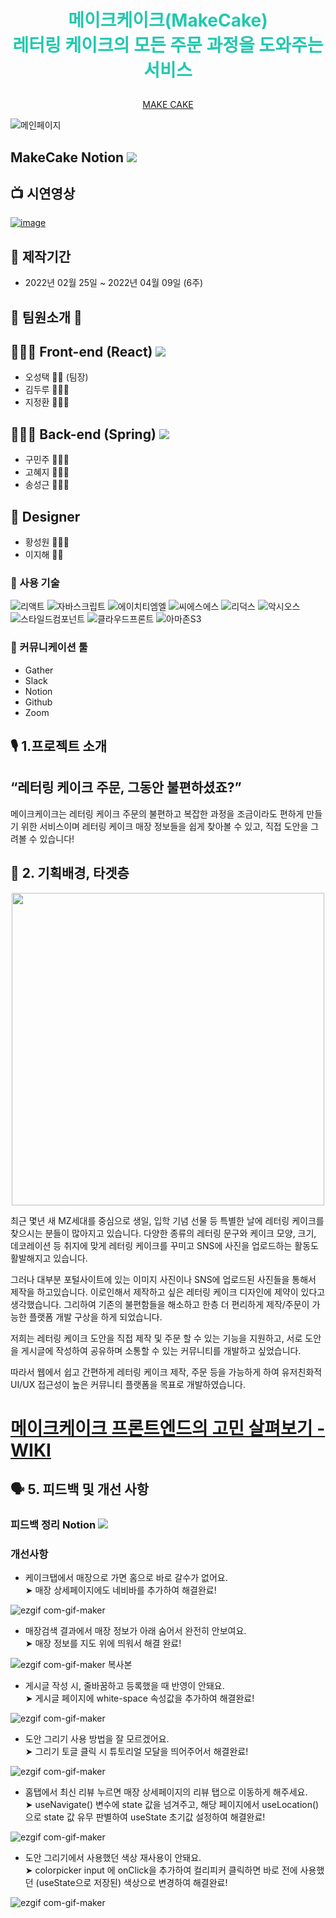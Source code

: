 

# **<p align="center"><span style="color:#23C8AF">메이크케이크(MakeCake) </br> 레터링 케이크의 모든 주문 과정을 도와주는 서비스 </span></p>**


<p align="center"><a href="https://make-cake.com">MAKE CAKE</a></p>

![메인페이지](https://user-images.githubusercontent.com/97425158/161822033-65104ec3-7968-4479-8ee2-20b48db765b4.jpeg)

<!-- <p align="center"><img src="https://user-images.githubusercontent.com/97425158/161680492-266f80e7-709d-41c5-82b0-eb025f387f9c.png"></p> -->

## MakeCake Notion <a href="https://www.notion.so/4-Make-Cake-335c038c8d354afeb549b6dbe7b9a8f5"><img src="https://img.shields.io/badge/Notion-000000?style=flat&logo=Notion&logoColor=white&link=https://available-parent-09c.notion.site/12-aac1c51225424d16bda9bcce1bdb2360"></a>

## 📺 시연영상

[![image](https://user-images.githubusercontent.com/97425158/161682290-d885e68c-5f59-4429-a4b9-fa673ed39585.svg)](https://www.youtube.com/watch?v=7CAoUo4Ma4c&t=3s)

## 📅 제작기간 

* 2022년 02월 25일 ~ 2022년 04월 09일 (6주)

## 💃 팀원소개 🕺

## 👨🏻‍💻 Front-end (React) <a href="https://github.com/makecake04/makecake_FE"><img src="https://img.shields.io/badge/GitHub-000000?style=flat&logo=GitHub&logoColor=white&link=https://github.com/spacejay1007/plogging_FE"/></a>

  * 오성택 🤵🏻 (팀장)
  * 김두루 🤵🏼‍♂️
  * 지정환 🤵🏽‍♂️

## 🧑🏽‍💻 Back-end (Spring) <a href="https://github.com/makecake04/makecake_BE"><img src="https://img.shields.io/badge/GitHub-000000?style=flat&logo=GitHub&logoColor=white&link=https://github.com/spacejay1007/plogging_FE"/></a>

  * 구민주 👩🏻‍⚖️
  * 고혜지 🧑🏻‍💼
  * 송성근 🤵🏻‍♂️

## 🎨 Designer 

  * 황성원 👩🏻‍🎨
  * 이지해 👩‍🎨

### 🔧 사용 기술

![리액트](https://user-images.githubusercontent.com/97425158/161745107-cc062718-9c52-4446-8f14-9faba0b9dea7.svg)
![자바스크립트](https://user-images.githubusercontent.com/97425158/161745127-a3fa5ed0-ceb6-427a-94d1-834d762fd3b4.svg)
![에이치티엠엘](https://user-images.githubusercontent.com/97425158/161745161-566f015b-0ec2-4bba-82aa-f3bb7498bdd7.svg)
![씨에스에스](https://user-images.githubusercontent.com/97425158/161745198-92ff3896-7ce0-4946-a8b4-e6d23223eb3b.svg)
![리덕스](https://user-images.githubusercontent.com/97425158/161745222-ea0ba9bf-86e4-48cb-8a44-f8d8bfec2d02.svg)
![악시오스](https://user-images.githubusercontent.com/97425158/161745239-453b4075-7bd0-4c63-9c5a-5c1d76021b8d.svg)
![스타일드컴포넌트](https://user-images.githubusercontent.com/97425158/161745269-27a8a71d-788d-4bdf-97e8-f86c97b224a9.svg)
![클라우드프론트](https://user-images.githubusercontent.com/97425158/161745404-114d6c7d-c720-4370-b0dd-4aea4893bb1d.svg)
![아마존S3](https://user-images.githubusercontent.com/97425158/161744999-3ae8a4d1-48d8-41fc-af06-c601f6e1fc4d.svg)

### 💬 커뮤니케이션 툴

- Gather
- Slack
- Notion
- Github
- Zoom

## 🎙 **1.프로젝트 소개**
## “레터링 케이크 주문, 그동안 불편하셨죠?”

메이크케이크는 레터링 케이크 주문의 불편하고 복잡한 과정을 조금이라도 편하게 만들기 위한 서비스이며 레터링 케이크 매장 정보들을 쉽게 찾아볼 수 있고, 직접 도안을 그려볼 수 있습니다!

## 🎯 **2. 기획배경, 타겟층**
<p align="center"><img src="https://user-images.githubusercontent.com/97425158/161731819-26aeb19a-3bec-4110-813f-cee26477817d.png" height="500"></img></p>

최근 몇년 새 MZ세대를 중심으로 생일, 입학 기념 선물 등 특별한 날에 레터링 케이크를 찾으시는 분들이 많아지고 있습니다. 
다양한 종류의 레터링 문구와 케이크 모양, 크기, 데코레이션 등 취지에 맞게 레터링 케이크를 꾸미고 SNS에 사진을 업로드하는 활동도 활발해지고 있습니다.

그러나 대부분 포털사이트에 있는 이미지 사진이나 SNS에 업로드된 사진들을 통해서 제작을 하고있습니다. 이로인해서 제작하고 싶은 레터링 케이크 디자인에 제약이 있다고 생각했습니다.
그리하여 기존의 불편함들을 해소하고 한층 더 편리하게 제작/주문이 가능한 플랫폼 개발 구상을 하게 되었습니다.

저희는 레터링 케이크 도안을 직접 제작 및 주문 할 수 있는 기능을 지원하고, 서로 도안을 게시글에 작성하여 공유하며 소통할 수 있는 커뮤니티를 개발하고 싶었습니다.

따라서 웹에서 쉽고 간편하게 레터링 케이크 제작, 주문 등을 가능하게 하여 유저친화적 UI/UX 접근성이 높은 커뮤니티 플랫폼을 목표로 개발하였습니다.

 <a href="https://github.com/makecake04/makecake_FE/wiki"><h1>메이크케이크 프론트엔드의 고민 살펴보기  - WIKI</h1></a>
 
<!-- ## ✔️ **3. 작업시 준수했던 사항**
3-1. 스크럼

- 매일 오전 10시, 간단한 미팅을 통해 각자의 작업 상황과 특이사항을 공유하였습니다. 특이사항은 문제 해결 과정 속에서 겪었던 이슈와 도움 및 수정이 필요한지 여부를 공유하였습니다. 그 후, Task를 역할분담하여 효율적으로 TodoList를 해결하였습니다. 지속적인 소통 결과, 조금 여유있게 프로덕트를 배포할 수 있었습니다.

3-2. CSS

- 세 명의 팀원 모두 CSS를 작성하는 스타일이 달라서 컨벤션을 정하고 스타일을 통일시킬 필요가 있었습니다. 회의 끝에 Styled-components 라이브러리를 사용하여 style.js라는 파일을 각각의 폴더에 만들어 파일 내부에서 스타일링을 진행하였습니다.

3-3. 칸반

- 협업을 하다보면 Task 진전도를 알아야 하는 상황을 자주 마주칠 수 있습니다. 이를 사전에 인지하고 풀어나가기 위해서 각각의 Task를 시각화 할 필요가 있었습니다. 노션 페이지를 활용하여 담당자와 진행상황을 칸반에 작성하여 공유했습니다.

## 🙈 **4. 트러블 슈팅**
### 4-1. canvas 오브젝트의 색상 즉각 변경 기능, 뒤로가기 & 앞으로가기 기능을 패브릭 라이브러리에서 제공하지 않는 문제

- 캔버스 내 각각의 오브젝트 마다 오브젝트의 색상을 변경하는 속성이 달라 각자 case를 파악하고 처리

```javascript
  //color change
  const colorChange = (e) => {
    let obj = canvas.getActiveObject();
    if (icon === "backgroundColor" || (obj && icon === "backgroundColor")) {
      canvas.backgroundColor = e.target.value;
    } else if (obj) {
      if (!obj.filters && obj.fill !== null && !obj._objects) {
        obj.set({ fill: e.target.value });
      } else if (obj._objects) {
        for (let i = 0; i < obj._objects.length; i++) {
          obj._objects[i].set({
            fill: e.target.value,
          });
        }
      } else if (obj.filters) {
        let tint = new fabric.Image.filters.BlendColor({
          color: e.target.value,
          mode: "multiply",
        });
        obj.filters.push(tint);
        obj.applyFilters();
        obj.filters.pop(); //reset the filter so the obj's color can be changed in response to the color picker
      } else {
        obj.set({ stroke: e.target.value });
      }
    }
    setPickerColor(e.target.value);
    canvas.renderAll();
  };
```

- 드로잉 모드가 시작됐을 때의 canvas object length를 state로 저장 </br>
➤ undo 하면 canvas object들에 접근해서 마지막 object를 pop하고 redoData array 에 push </br> (드로잉 모드가 시작됐을 때의 canvas object length랑 현재 canvas object length 가 같아지면 return) 

&nbsp;&nbsp;&nbsp;&nbsp;&nbsp;&nbsp; ➤ redo 하면 redoData array 의 마지막 object를 pop하고 undoData array에 push하여 해결완료!

```javascript
let redoData = [];
  let undoData = [];
  //Start Free Drawing
  const drawing = (canvas) => {
    let originData = canvas._objects.length;
    setOriginLength(originData);
    setIsDrawing(true);
    canvas.isDrawingMode = true;
    canvas.freeDrawingBrush.color = pickerColor;
    // canvas.freeDrawingCursor = "none";
    canvas.renderAll();
  };

  //undo
  const undo = () => {
    let newLength = canvas._objects.length;
    if (newLength <= originLength) return;
    let popData = canvas._objects.pop();
    redoData.push(popData);
    canvas.renderAll();
  };

  //redo
  const redo = () => {
    if (redoData.length === 0) return;
    let popData = redoData.pop();
    undoData.push(popData);
    canvas._objects.push(popData);
    canvas.renderAll();
  };
```

### 4-2. react-intersection-observer의 useInView() 사용 시, 동일 페이지 내 탭 변환할 때 inView가 작동되지 않아 무한스크롤이 되지 않는 문제
- mapping 되는 배열 중에 가장 마지막 요소에만 ref를 걸어줌</br>
➤ 완벽하게 해결되지 않음

```javascript
likeStore.map((v, idx) => {
              return (
                <OneStore
                  key={idx}
                  ref={likeStore.length === idx + 1 ? refStore : null}
                  onClick={() => {
                    navigate(`/storedetail/${v.storeId}`);
                  }}
                >
```
- 탭 마다 inView를 나눠서 진행하여 해결완료!

```javascript
  useEffect(() => {
    if (toggleState === 1) {
      dispatch(storeAction.getLikeStoreDB(pageNumber));
    } else if (toggleState === 2) {
      dispatch(storeAction.getMyReviewDB(pageNumber));
    }
  }, [pageNumber, toggleState]);

  useEffect(() => {
    if (inViewStore) {
      setPageNumber(pageNumber + 1);
    } else if (inViewReview) {
      setPageNumber(pageNumber + 1);
    }
  }, [inViewStore, inViewReview]);
```
### 4-3. 도안 모아보기, 케이크 모아보기, 마이페이지 등 탭으로 나눠진 페이지에서 다른 페이지로 이동하면 default 탭으로 탭위치가 초기화되는 문제
- modules 에서 sortType action과 reducer를 새로 만들어서 탭의 state 값을 리덕스로 관리하여 해결완료!

```javascript
// sortType action
const setDesignSortType = createAction(SET_DESIGN_SORTTYPE, (list) => ({
  list,
}));
const setMyDesignSortType = createAction(SET_MYDESIGN_SORTTYPE, (list) => ({
  list,
}));
```

```javascript
// reducer
    [SET_DESIGN_SORTTYPE]: (state, action) =>
      produce(state, (draft) => {
        draft.design_sort_type = action.payload.list;
      }),
    [SET_MYDESIGN_SORTTYPE]: (state, action) =>
      produce(state, (draft) => {
        draft.mydesign_sort_type = action.payload.list;
      }),
```

```javascript
// dispatch action
        <NewButton
          onClick={() => {
            setSortType("createdDate");
            dispatch(designAction.setDesignSortType("createdDate"));
          }}
          sortType={sortType}
        >
          최신순
        </NewButton>

        <LikeButton
          onClick={() => {
            setSortType("likeCnt");
            dispatch(designAction.setDesignSortType("likeCnt"));
          }}
          sortType={sortType}
        >
          좋아요순
        </LikeButton>
        <CommentButton
          onClick={() => {
            setSortType("commentCnt");
            dispatch(designAction.setDesignSortType("commentCnt"));
          }}
          sortType={sortType}
        >
          댓글순
        </CommentButton>
        <CheckButton
          onClick={() => {
            setSortType("viewCnt");
            dispatch(designAction.setDesignSortType("viewCnt"));
          }}
          sortType={sortType}
        >
          조회수순
        </CheckButton>
```

### 4-4. 케이크 이미지 모달, 매장 상세, 게시글 등 새로고침을 하지 않고 페이지를 이동할때 이전 데이터가 잠시 남아있는 문제
- 페이지를 이동하는 이벤트 발생 시점에 기존 저장소를 비워서 해결완료!

```javascript
/// dispatch action
      <Modal
        isOpen={modalIsOpen}
        onRequestClose={() => {
          setModalIsOpen(false);
          dispatch(cakeAction.cakeImage({}));
        }}
```

```javascript
/// action
const getCakeList = createAction(GET_CAKE_LIST, (list) => ({ list }));
const cakeImage = createAction(CAKE_IMAGE, (img) => ({ img }));
```

### 4-5. 이미지 렌더링 속도 개선
- compressorjs 라이브러리를 사용하여 사용자가 업로드한 사진을 압축 </br>
➤ Browser Image Compression 라이브러리도 이미지의 사이즈를 줄이거나 용량을 압축해주는 라이브러리이지만 이미지의 사이즈 값을 조절하면 원본 이미지의 비율을 유지하지 못한다. 
그래서 원본의 비율을 유지하면서 화질만 낮춰서(파일 크기를 줄여서) 압축할 수 있는 compressorjs 라이브러리를 사용했다.
- 원본 비율은 유지하고 사용자 입장에서 허용할 수 있는 최소 화질을 모바일/데스크탑에서 테스트하여 화질 60% 압축

```javascript
  const selectFiles = () => {
    const currentFile = fileInput.current.files[0];
    new Compressor(currentFile, {
      quality: 0.6,
      success(result) {
        setFile(result);
      },
    });
```
<p align="center"><img src="https://user-images.githubusercontent.com/97425158/162008040-82e9f285-66df-41b2-82f5-05cdbe1ed511.png"></a></p> -->

## 🗣 **5. 피드백 및 개선 사항**
### 피드백 정리 Notion <a href="https://www.notion.so/05da5680b0744123a55b34cfa3d1d2d4"><img src="https://img.shields.io/badge/Notion-000000?style=flat&logo=Notion&logoColor=white&link=https://available-parent-09c.notion.site/12-aac1c51225424d16bda9bcce1bdb2360"></a> 

### 개선사항
- 케이크탭에서 매장으로 가면 홈으로 바로 갈수가 없어요. </br>
➤ 매장 상세페이지에도 네비바를 추가하여 해결완료!

![ezgif com-gif-maker](https://user-images.githubusercontent.com/97425158/161767294-fa238e55-1f48-4a83-9671-a3bd8aa45ff1.gif)

- 매장검색 결과에서 매장 정보가 아래 숨어서 완전히 안보여요. </br>
➤ 매장 정보를 지도 위에 띄워서 해결 완료!

![ezgif com-gif-maker 복사본](https://user-images.githubusercontent.com/97425158/161790965-af0b15d6-6317-4b4b-bd01-6f08c1012d73.gif)

- 게시글 작성 시, 줄바꿈하고 등록했을 때 반영이 안돼요. </br>
➤ 게시글 페이지에 white-space 속성값을 추가하여 해결완료!

![ezgif com-gif-maker](https://user-images.githubusercontent.com/97425158/161795793-3f4b2698-f00e-4226-a157-339efbb24cb3.gif)

- 도안 그리기 사용 방법을 잘 모르겠어요. </br>
➤ 그리기 토글 클릭 시 튜토리얼 모달을 띄어주어서 해결완료!

![ezgif com-gif-maker](https://user-images.githubusercontent.com/97425158/161824870-109b7f47-a6be-4370-bd9b-3d6c45064b26.gif)

- 홈탭에서 최신 리뷰 누르면 매장 상세페이지의 리뷰 탭으로 이동하게 해주세요. </br>
➤ useNavigate() 변수에 state 값을 넘겨주고, 해당 페이지에서 useLocation() 으로 state 값 유무 판별하여 useState 초기값 설정하여 해결완료!

![ezgif com-gif-maker](https://user-images.githubusercontent.com/97425158/161903341-4db9e242-c4f8-4fe8-9cfd-cd37bb8a6a58.gif)

- 도안 그리기에서 사용했던 색상 재사용이 안돼요. </br>
➤ colorpicker input 에 onClick을 추가하여 컬리피커 클릭하면 바로 전에 사용했던 (useState으로 저장된) 색상으로 변경하여 해결완료!

![ezgif com-gif-maker](https://user-images.githubusercontent.com/97425158/161904045-26203032-2f6d-446c-aedc-8bfce2584d32.gif)

